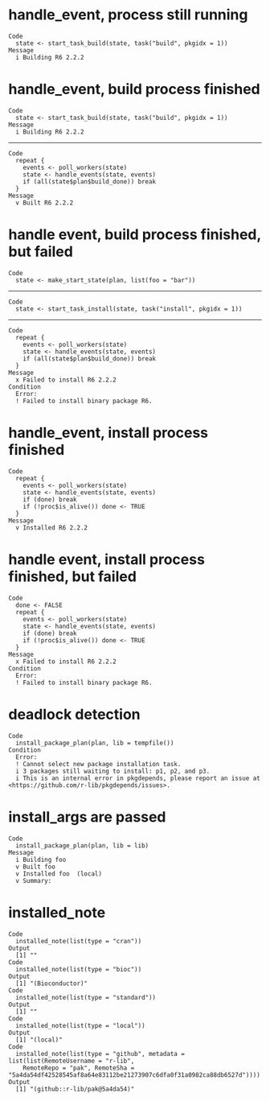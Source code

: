 # handle_event, process still running

    Code
      state <- start_task_build(state, task("build", pkgidx = 1))
    Message
      i Building R6 2.2.2

# handle_event, build process finished

    Code
      state <- start_task_build(state, task("build", pkgidx = 1))
    Message
      i Building R6 2.2.2

---

    Code
      repeat {
        events <- poll_workers(state)
        state <- handle_events(state, events)
        if (all(state$plan$build_done)) break
      }
    Message
      v Built R6 2.2.2

# handle event, build process finished, but failed

    Code
      state <- make_start_state(plan, list(foo = "bar"))

---

    Code
      state <- start_task_install(state, task("install", pkgidx = 1))

---

    Code
      repeat {
        events <- poll_workers(state)
        state <- handle_events(state, events)
        if (all(state$plan$build_done)) break
      }
    Message
      x Failed to install R6 2.2.2
    Condition
      Error:
      ! Failed to install binary package R6.

# handle_event, install process finished

    Code
      repeat {
        events <- poll_workers(state)
        state <- handle_events(state, events)
        if (done) break
        if (!proc$is_alive()) done <- TRUE
      }
    Message
      v Installed R6 2.2.2 

# handle event, install process finished, but failed

    Code
      done <- FALSE
      repeat {
        events <- poll_workers(state)
        state <- handle_events(state, events)
        if (done) break
        if (!proc$is_alive()) done <- TRUE
      }
    Message
      x Failed to install R6 2.2.2
    Condition
      Error:
      ! Failed to install binary package R6.

# deadlock detection

    Code
      install_package_plan(plan, lib = tempfile())
    Condition
      Error:
      ! Cannot select new package installation task.
      i 3 packages still waiting to install: p1, p2, and p3.
      i This is an internal error in pkgdepends, please report an issue at <https://github.com/r-lib/pkgdepends/issues>.

# install_args are passed

    Code
      install_package_plan(plan, lib = lib)
    Message
      i Building foo 
      v Built foo 
      v Installed foo  (local)
      v Summary:

# installed_note

    Code
      installed_note(list(type = "cran"))
    Output
      [1] ""
    Code
      installed_note(list(type = "bioc"))
    Output
      [1] "(Bioconductor)"
    Code
      installed_note(list(type = "standard"))
    Output
      [1] ""
    Code
      installed_note(list(type = "local"))
    Output
      [1] "(local)"
    Code
      installed_note(list(type = "github", metadata = list(list(RemoteUsername = "r-lib",
        RemoteRepo = "pak", RemoteSha = "5a4da54df42528545af8a64e83112be21273907c6dfa0f31a0982ca88db6527d"))))
    Output
      [1] "(github::r-lib/pak@5a4da54)"

